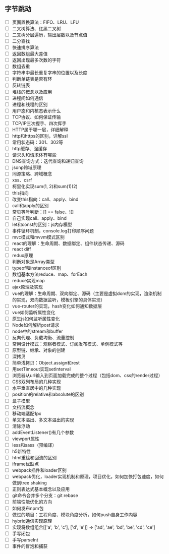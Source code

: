 ## 字节跳动

+ [ ] 页面置换算法：FIFO、LRU、LFU
+ [ ] 二叉树算法、红黑二叉树
+ [ ] 二叉树分层遍历，输出层数以及节点值
+ [ ] 二分查找
+ [ ] 快速排序算法
+ [ ] 返回数组最大差值
+ [ ] 返回出现最多次数的字符
+ [ ] 数组去重
+ [ ] 字符串中最长重复字串的位置以及长度
+ [ ] 判断单链表是否有环
+ [ ] 反转链表
+ [ ] 堆栈的概念以及应用
+ [ ] 进程间如何通信
+ [ ] 进程和线程的区别
+ [ ] 用户态和内核态表示什么
+ [ ] TCP协议、如何保证传输
+ [ ] TCP/IP三次握手、四次挥手
+ [ ] HTTP属于哪一层，详细解释
+ [ ] http和https的区别，详解ssl
+ [ ] 常用状态码：301、302等
+ [ ] http缓存、强缓存
+ [ ] 请求头和请求体有哪些
+ [ ] DNS查询方式：迭代查询和递归查询
+ [ ] jsonp跨域原理
+ [ ] 同源策略、跨域概念
+ [ ] xss、csrf
+ [ ] 柯里化实现sum(1, 2)和sum(1)(2)
+ [ ] this指向
+ [ ] 改变this指向：call、apply、bind
+ [ ] call和apply的区别
+ [ ] 常见等号判断：[] == false、![]
+ [ ] 自己实现call、apply、bind
+ [ ] let和const的区别：js内存模型
+ [ ] 事件循环机制，console.log打印顺序问题
+ [ ] mvc模式和mvvm模式区别
+ [ ] react的理解：生命周期、数据绑定、组件状态传递、源码
+ [ ] react diff
+ [ ] redux原理
+ [ ] 判断对象是Array类型
+ [ ] typeof和instanceof区别
+ [ ] 数组基本方法reduce、map、forEach
+ [ ] reduce实现map
+ [ ] ajax原理及实现
+ [ ] vue的理解：生命周期、双向绑定、源码（主要是虚拟dom的实现，渲染机制的实现，双向数据监听，模板引擎的具体实现）
+ [ ] vue-router的实现，hash变化如何通知数据层
+ [ ] vue如何监听属性变化
+ [ ] 原生js如何监听属性变化
+ [ ] Node如何解析post请求
+ [ ] node中的stream和buffer
+ [ ] 反向代理、负载均衡、流量控制
+ [ ] 常用设计模式：观察者模式、订阅发布模式、单例模式等
+ [ ] 原型链、继承、对象的创建
+ [ ] 深拷贝
+ [ ] 简单浅拷贝：Object.assign和rest
+ [ ] 用setTimeout实现setInterval
+ [ ] 浏览器从url输入到页面加载完成的整个过程（包括dom、css的render过程）
+ [ ] CSS双列布局的几种实现
+ [ ] 水平垂直居中的几种实现
+ [ ] position的relative和absolute的区别
+ [ ] 盒子模型
+ [ ] 文档流概念
+ [ ] 移动端适配1px
+ [ ] 单文本溢出、多文本溢出的实现
+ [ ] 清除浮动
+ [ ] addEventListener()有几个参数
+ [ ] viewport属性
+ [ ] less和sass（预编译）
+ [ ] h5新特性
+ [ ] html重绘和回流的区别
+ [ ] iframe优缺点
+ [ ] webpack插件和loader区别
+ [ ] webpack优化，loader实现机制和原理，项目优化，如何加快打包速度，如何做到tree shaking
+ [ ] 正则表达式基本概念以及应用
+ [ ] git命令合并多个分支：git rebase
+ [ ] 前端性能优化的方向
+ [ ] 如何发布npm包
+ [ ] 做过的项目：工程角度、模块角度分析，如何push自身工作内容
+ [ ] hybrid通信实现原理
+ [ ] 实现将数组组合[['a', 'b', 'c'], ['d', 'e']] => ['ad', 'ae', 'bd', 'be', 'cd', 'ce']
+ [ ] 手写闭包
+ [ ] 手写parseInt
+ [ ] 事件的冒泡和捕获